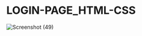 # LOGIN-PAGE_HTML-CSS

![Screenshot (49)](https://github.com/SoumyadeepGhosh16/LOGIN-PAGE_HTML-CSS/assets/139796191/48fee2f4-e660-4f84-9672-e6c57dd7a4a6)

